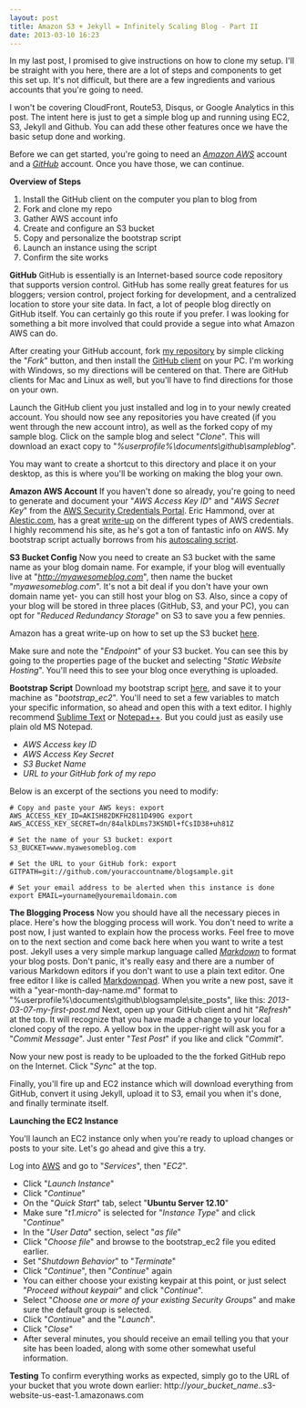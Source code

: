```yaml
---
layout: post
title: Amazon S3 + Jekyll = Infinitely Scaling Blog - Part II
date: 2013-03-10 16:23
---
```

In my last post, I promised to give instructions on how to clone my setup.  I'll be straight with you here, there are a lot of steps and components to get this set up. It's not difficult, but there are a few ingredients and various accounts that you're going to need.

I won't be covering CloudFront, Route53, Disqus, or Google Analytics in this post.  The intent here is just to get a simple blog up and running using EC2, S3, Jekyll and Github.  You can add these other features once we have the basic setup done and working.

Before we can get started, you're going to need an [*Amazon AWS*](http://aws.amazon.com/) account and a [*GitHub*](https://github.com/) account.  Once you have those, we can continue.

**Overview of Steps**
1. Install the GitHub client on the computer you plan to blog from
2. Fork and clone my repo
3. Gather AWS account info
4. Create and configure an S3 bucket
5. Copy and personalize the bootstrap script
6. Launch an instance using the script
7. Confirm the site works

**GitHub**
GitHub is essentially is an Internet-based source code repository that supports version control.  GitHub has some really great features for us bloggers; version control, project forking for development, and a centralized location to store your site data.  In fact, a lot of people blog directly on GitHub itself.  You can certainly go this route if you prefer. I was looking for something a bit more involved that could provide a segue into what Amazon AWS can do.

After creating your GitHub account, fork [my repository](https://github.com/Tacplan/blogsample) by simple clicking the "*Fork*" button, and then install the [GitHub client](http://github-windows.s3.amazonaws.com/GitHubSetup.exe) on your PC.  I'm working with Windows, so my directions will be centered on that.  There are GitHub clients for Mac and Linux as well, but you'll have to find directions for those on your own.

Launch the GitHub client you just installed and log in to your newly created account.  You should now see any repositories you have created (if you went through the new account intro), as well as the forked copy of my sample blog.  Click on the sample blog and select "*Clone*".  This will download an exact copy to "*%userprofile%\documents\github\sampleblog*".

You may want to create a shortcut to this directory and place it on your desktop, as this is where you'll be working on making the blog your own.


**Amazon AWS Account**
If you haven't done so already, you're going to need to generate and document your "*AWS Access Key ID*" and "*AWS Secret Key*" from the [AWS Security Credentials Portal](https://portal.aws.amazon.com/gp/aws/securityCredentials). Eric Hammond, over at [Alestic.com](http://alestic.com), has a great [write-up](http://alestic.com/2009/11/ec2-credentials) on the different types of AWS credentials. I highly recommend his site, as he's got a ton of fantastic info on AWS.  My bootstrap script actually borrows from his [autoscaling script](http://alestic.com/2011/11/ec2-schedule-instance).

**S3 Bucket Config**
Now you need to create an S3 bucket with the same name as your blog domain name. For example, if your blog will eventually live at "*http://myawesomeblog.com*", then name the bucket "*myawesomeblog.com*". It's not a bit deal if you don't have your own domain name yet- you can still host your blog on S3. Also, since a copy of your blog will be stored in three places (GitHub, S3, and your PC), you can opt for "*Reduced Redundancy Storage*" on S3 to save you a few pennies.

Amazon has a great write-up on how to set up the S3 bucket [here](http://docs.aws.amazon.com/AmazonS3/latest/dev/WebsiteHosting.html).

Make sure and note the "*Endpoint*" of your S3 bucket.  You can see this by going to the properties page of the bucket and selecting "*Static Website Hosting*".  You'll need this to see your blog once everything is uploaded.

**Bootstrap Script**
Download my bootstrap script [here](http://www.tacplan.com/bootstrap_ec2), and save it to your machine as "*bootstrap_ec2*".  You'll need to set a few variables to match your specific information, so ahead and open this with a text editor.  I highly recommend [Sublime Text](http://www.sublimetext.com/) or [Notepad++](http://notepad-plus-plus.org/). But you could just as easily use plain old MS Notepad. 

- *AWS Access key ID*
- *AWS Access Key Secret*
- *S3 Bucket Name*
- *URL to your GitHub fork of my repo*

Below is an excerpt of the sections you need to modify:

` # Copy and paste your AWS keys:
export AWS_ACCESS_KEY_ID=AKISH82DKFH2811D490G
export AWS_ACCESS_KEY_SECRET=dn/84alkDLms73KSNDl+fCsID38+uh81Z `

` # Set the name of your S3 bucket:
export S3_BUCKET=www.myawesomeblog.com `

` # Set the URL to your GitHub fork:
export GITPATH=git://github.com/youraccountname/blogsample.git `

` # Set your email address to be alerted when this instance is done
export EMAIL=yourname@youremaildomain.com `
 
**The Blogging Process**
Now you should have all the necessary pieces in place. Here's how the blogging process will work. You don't need to write a post now, I just wanted to explain how the process works. Feel free to move on to the next section and come back here when you want to write a test post.
Jekyll uses a very simple markup language called [*Markdown*](http://en.wikipedia.org/wiki/Markdown) to format your blog posts.  Don't panic, it's really easy and there are a number of various Markdown editors if you don't want to use a plain text editor.  One free editor I like is called [Markdownpad](http://www.markdownpad.com).
When you write a new post, save it with a "year-month-day-name.md" format to "%userprofile%\documents\github\blogsample\site\_posts", like this: *2013-03-07-my-first-post.md*
Next, open up your GitHub client and hit "*Refresh*" at the top.  It will recognize that you have made a change to your local cloned copy of the repo.  A yellow box in the upper-right will ask you for a "*Commit Message*".  Just enter "*Test Post*" if you like and click "*Commit*".

Now your new post is ready to be uploaded to the the forked GitHub repo on the Internet.  Click "*Sync*" at the top.

Finally, you'll fire up and EC2 instance which will download everything from GitHub, convert it using Jekyll, upload it to S3, email you when it's done, and finally terminate itself.


**Launching the EC2 Instance**

You'll launch an EC2 instance only when you're ready to upload changes or posts to your site.  Let's go ahead and give this a try.

Log into [AWS](http://aws.amazon.com) and go to "*Services*", then "*EC2*".
- Click "*Launch Instance*"
- Click "*Continue*"
- On the "*Quick Start*" tab, select "**Ubuntu Server 12.10**"
- Make sure "*t1.micro*" is selected for "*Instance Type*" and click "*Continue*"
- In the "*User Data*" section, select "*as file*"
- Click "*Choose file*" and browse to the bootstrap_ec2 file you edited earlier.
- Set "*Shutdown Behavior*" to "*Terminate*"
- Click "*Continue*", then "*Continue*" again
- You can either choose your existing keypair at this point, or just select "*Proceed without keypair*" and click "*Continue*".
- Select "*Choose one or more of your existing Security Groups*" and make sure the default group is selected.
- Click "*Continue*" and the "*Launch*".
- Click "*Close*"
- After several minutes, you should receive an email telling you that your site has been loaded, along with some other somewhat useful information.
 
**Testing**
To confirm everything works as expected, simply go to the URL of your bucket that you wrote down earlier: http://*your_bucket_name*..s3-website-us-east-1.amazonaws.com